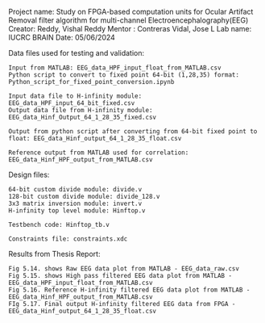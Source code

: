Project name: Study on FPGA-based computation units for Ocular Artifact Removal filter algorithm for multi-channel Electroencephalography(EEG)
Creator: Reddy, Vishal Reddy 
Mentor : Contreras Vidal, Jose L
Lab name: IUCRC BRAIN
Date: 05/06/2024


Data files used for testing and validation:

	Input from MATLAB: EEG_data_HPF_input_float_from_MATLAB.csv
	Python script to convert to fixed point 64-bit (1,28,35) format: Python_script_for_fixed_point_conversion.ipynb

	Input data file to H-infinity module: EEG_data_HPF_input_64_bit_fixed.csv
	Output data file from H-infinity module: EEG_data_Hinf_Output_64_1_28_35_fixed.csv

	Output from python script after converting from 64-bit fixed point to float: EEG_data_Hinf_output_64_1_28_35_float.csv

	Reference output from MATLAB used for correlation: EEG_data_Hinf_HPF_output_from_MATLAB.csv

Design files:
	
	64-bit custom divide module: divide.v
	128-bit custom divide module: divide_128.v
	3x3 matrix inversion module: invert.v
	H-infinity top level module: Hinftop.v
	
	Testbench code: Hinftop_tb.v 
	
	Constraints file: constraints.xdc
	
Results from Thesis Report:

	Fig 5.14. shows Raw EEG data plot from MATLAB - EEG_data_raw.csv
	Fig 5.15. shows High pass filtered EEG data plot from MATLAB - EEG_data_HPF_input_float_from_MATLAB.csv
	Fig 5.16. Reference H-infinity filtered EEG data plot from MATLAB - EEG_data_Hinf_HPF_output_from_MATLAB.csv
	FIg 5.17. Final output H-infinity filtered EEG data from FPGA - EEG_data_Hinf_output_64_1_28_35_float.csv
